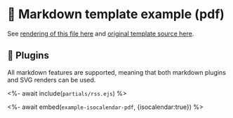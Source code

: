 # 📒 Markdown template example (pdf)

See [rendering of this file here](https://github.com/nextlinux/profiler/blob/examples/profiler.markdown.pdf) and [original template source here](https://github.com/nextlinux/profiler/blob/master/source/templates/markdown/example.pdf.md).

## 🧩 Plugins

All markdown features are supported, meaning that both markdown plugins and SVG renders can be used.

<%- await include(`partials/rss.ejs`) %>

<%- await embed(`example-isocalendar-pdf`, {isocalendar:true}) %>
